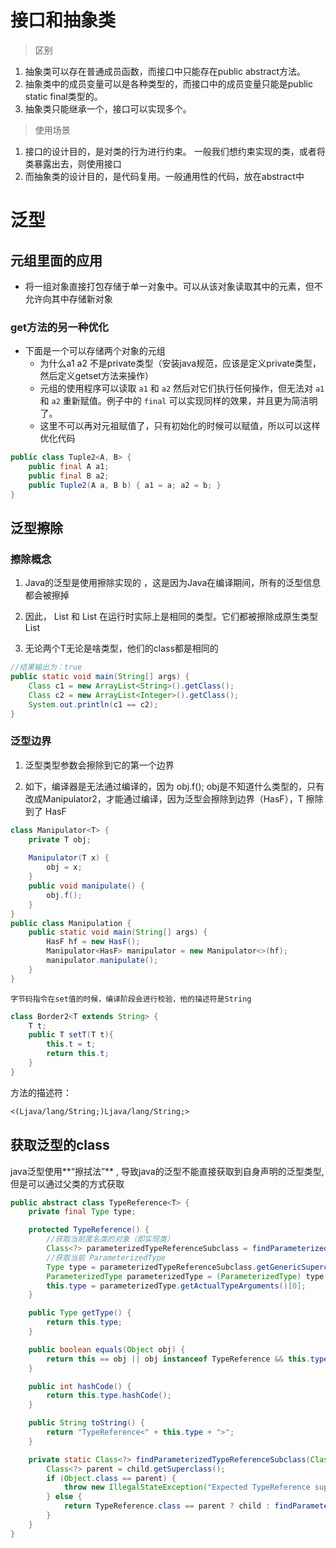 # 
# 接口和抽象类

> 区别

1. 抽象类可以存在普通成员函数，而接口中只能存在public abstract方法。
2. 抽象类中的成员变量可以是各种类型的，而接口中的成员变量只能是public static final类型的。
3. 抽象类只能继承一个，接口可以实现多个。

> 使用场景

1. 接口的设计目的，是对类的行为进行约束。 一般我们想约束实现的类，或者将类暴露出去，则使用接口
2. 而抽象类的设计目的，是代码复用。一般通用性的代码，放在abstract中

# 泛型

## 元组里面的应用

- 将一组对象直接打包存储于单一对象中。可以从该对象读取其中的元素，但不允许向其中存储新对象

### get方法的另一种优化

- 下面是一个可以存储两个对象的元组
  - 为什么a1 a2 不是private类型（安装java规范，应该是定义private类型，然后定义getset方法来操作）
  - 元组的使用程序可以读取 `a1` 和 `a2` 然后对它们执行任何操作，但无法对 `a1` 和 `a2` 重新赋值。例子中的 `final` 可以实现同样的效果，并且更为简洁明了。
  - 这里不可以再对元祖赋值了，只有初始化的时候可以赋值，所以可以这样优化代码

```java
public class Tuple2<A, B> {
    public final A a1;
    public final B a2;
    public Tuple2(A a, B b) { a1 = a; a2 = b; }
}
```

## 泛型擦除

### 擦除概念

1. Java的泛型是使用擦除实现的 ，这是因为Java在编译期间，所有的泛型信息都会被擦掉

2. 因此， List<String> 和 List<Integer> 在运行时实际上是相同的类型。它们都被擦除成原生类型 List 

3. 无论两个T无论是啥类型，他们的class都是相同的

```java
//结果输出为：true
public static void main(String[] args) {
    Class c1 = new ArrayList<String>().getClass();
    Class c2 = new ArrayList<Integer>().getClass();
    System.out.println(c1 == c2);
}
```

### 泛型边界

1. 泛型类型参数会擦除到它的第一个边界

2. 如下，编译器是无法通过编译的，因为 obj.f(); obj是不知道什么类型的，只有改成Manipulator2<T extends HasF>，才能通过编译，因为泛型会擦除到边界（HasF），T 擦除到了 HasF 

```java
class Manipulator<T> {
    private T obj;
    
    Manipulator(T x) {
        obj = x;
    }
    public void manipulate() {
        obj.f();
    }
}
public class Manipulation {
    public static void main(String[] args) {
        HasF hf = new HasF();
        Manipulator<HasF> manipulator = new Manipulator<>(hf);
        manipulator.manipulate();
    }
}
```

`字节码指令在set值的时候，编译阶段会进行校验，他的描述符是String`

```java
class Border2<T extends String> {
    T t;
    public T setT(T t){
        this.t = t;
        return this.t;
    }
}
```

方法的描述符：

```tex
<(Ljava/lang/String;)Ljava/lang/String;>
```

## 获取泛型的class

java泛型使用**“擦拭法”** , 导致java的泛型不能直接获取到自身声明的泛型类型,但是可以通过父类的方式获取

```java
public abstract class TypeReference<T> {
    private final Type type;

    protected TypeReference() {
        //获取当前匿名类的对象（即实现类）
        Class<?> parameterizedTypeReferenceSubclass = findParameterizedTypeReferenceSubclass(this.getClass());
        //获取当前 ParameterizedType
        Type type = parameterizedTypeReferenceSubclass.getGenericSuperclass();
        ParameterizedType parameterizedType = (ParameterizedType) type;
        this.type = parameterizedType.getActualTypeArguments()[0];
    }

    public Type getType() {
        return this.type;
    }

    public boolean equals(Object obj) {
        return this == obj || obj instanceof TypeReference && this.type.equals(((TypeReference) obj).type);
    }

    public int hashCode() {
        return this.type.hashCode();
    }

    public String toString() {
        return "TypeReference<" + this.type + ">";
    }

    private static Class<?> findParameterizedTypeReferenceSubclass(Class<?> child) {
        Class<?> parent = child.getSuperclass();
        if (Object.class == parent) {
            throw new IllegalStateException("Expected TypeReference superclass");
        } else {
            return TypeReference.class == parent ? child : findParameterizedTypeReferenceSubclass(parent);
        }
    }
}
```